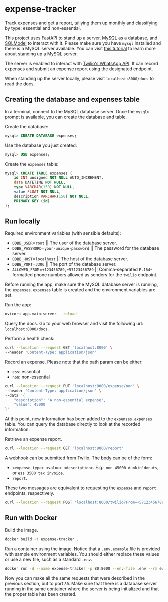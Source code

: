 # expense-tracker

Track expenses and get a report, tallying them up monthly and classifying by
type: essential and non-essential.

This project uses [FastAPI](https://fastapi.tiangolo.com) to stand up a server,
[MySQL](https://dev.mysql.com/doc/refman/8.0/en/) as a database, and
[SQLModel](https://www.google.com/search?client=safari&rls=en&q=sql+tiangolo&ie=UTF-8&oe=UTF-8)
to interact with it. Please make sure you have `mysql` installed and there is a
MySQL server available. You can visit [this
tutorial](https://dev.mysql.com/doc/refman/8.0/en/tutorial.html) to learn more
about standing up a MySQL server.

The server is enabled to interact with [Twilio's WhatsApp
API](https://www.twilio.com/docs/whatsapp/tutorial/requesting-access-to-whatsapp).
It can record expenses and submit an expense report using the designated
endpoint.

When standing up the server locally, please visit `localhost:8000/docs` to read
the docs.

## Creating the database and expenses table

In a terminal, connect to the MySQL database server. Once the `mysql>` prompt
is available, you can create the database and table.

Create the database:

```sql
mysql> CREATE DATABASE expenses;
```

Use the database you just created:

```sql
mysql> USE expenses;
```

Create the `expenses` table:

```sql
mysql> CREATE TABLE expenses (
    id INT unsigned NOT NULL AUTO_INCREMENT, 
    date DATETIME NOT NULL,
    type VARCHAR(150) NOT NULL,
    value FLOAT NOT NULL,
    description VARCHAR(150) NOT NULL,
    PRIMARY KEY (id)
);
```

## Run locally

Required environment variables (with sensible defaults):

* `DDBB_USER`=`root` || The user of the database server.
* `DDBB_PASSWORD`=`your-unique-password` || The password for the database server.
* `DDBB_HOST`=`localhost` || The host of the database server.
* `DDBB_PORT`=`3306` || The port of the database server.
* `ALLOWED_FROM`=`+123456789,+57123456789` || Comma-separated `E.164`-formatted
phone numbers allowed as senders for the `twilio` endpoint.

Before running the app, make sure the MySQL database server is running, the
`expenses.expenses` table is created and the environment variables are set.

Run the app:

```bash
uvicorn app.main:server --reload
```

Query the docs. Go to your web browser and visit the following url:
`localhost:8000/docs`.

Perform a health check:

```bash
curl --location --request GET 'localhost:8000' \
--header 'Content-Type: application/json'
```

Record an expense. Please note that the path param can be either:

* `ess`: essential
* `non`: non-essential

```bash
curl --location --request PUT 'localhost:8000/expense/non' \
--header 'Content-Type: application/json' \
--data '{
    "description": "A non-essential expense",
    "value": 45000
}'
```

At this point, new information has been added to the `expenses.expenses` table.
You can query the database directly to look at the recorded information.

Retrieve an expense report.

```bash
curl --location --request GET 'localhost:8000/report'
```

A webhook can be submitted from Twilio. The body can be of the form:

* `<expense_type> <value> <description>`. E.g.: `non 45000 dunkin'donuts`, or `ess
  3500 tax invoice`.
* `report`.

These two messages are equivalent to requesting the `expense` and `report`
endpoints, respectively.

```bash
curl --location --request POST 'localhost:8000/twilio?From=+57123456789&Body=report'
```

## Run with Docker

Build the image.

```bash
docker build -t expense-tracker .
```

Run a container using the image. Notice that a `.env.example` file is provided
with sample environment variables. You should either replace these values or
use a new file, such as a standard `.env`.

```bash
docker run -d --name expense-tracker -p 80:8000 --env-file .env --rm expense-tracker
```

Now you can make all the same requests that were described in the previous
section, but to port `80`. Make sure that there is a database server running in
the same container where the server is being initialized and that the proper
table has been created.
